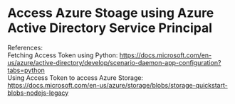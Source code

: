 # Access Azure Stoage using Azure Active Directory Service Principal
References: <br />
Fetching Access Token using Python: https://docs.microsoft.com/en-us/azure/active-directory/develop/scenario-daemon-app-configuration?tabs=python <br />
Using Access Token to access Azure Storage: https://docs.microsoft.com/en-us/azure/storage/blobs/storage-quickstart-blobs-nodejs-legacy
